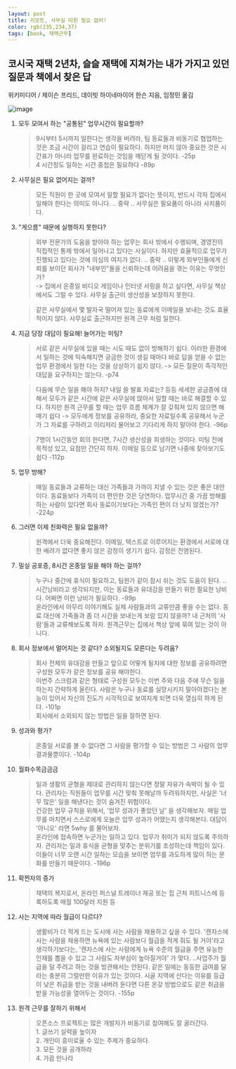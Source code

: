 ```yaml
---
layout: post
title: 리모트, 사무실 따윈 필요 없어!
color: rgb(235,234,37)
tags: [book, 재택근무]
---
```

## 코시국 재택 2년차, 슬슬 재택에 지쳐가는 내가 가지고 있던 질문과 책에서 찾은 답

위키미디어 / 제이슨 프리드, 데이빗 하이네마이어 한슨 지음, 임정민 옮김

![image](https://user-images.githubusercontent.com/360685/146336565-85ac57b8-d679-409e-ba87-60dcbcde9909.png)


1. 모두 모여서 하는 "공통된" 업무시간이 필요할까?   
    > 9시부터 5시까지 일한다는 생각을 버려라, 팀 동료들과 비동기로 협업하는 것은 조금 시간이 걸리고 연습이 필요하다. 하지만 머지 않아 중요한 것은 시간표가 아니라 업무를 완료하는 것임을 깨닫게 될 것이다. -25p  
    > 4 시간정도 일하는 시간 중첩은 필요하다 -89p

2. 사무실은 필요 없어지는 걸까?  
    > 모든 직원이 한 곳에 모여서 일할 필요가 없다는 뜻이지, 반드시 각자 집에서 일해야 한다는 의미도 아니다. .. 중략 .. 사무실은 필요품이 아니라 사치품이다. 

3. "게으름" 때문에 실행하지 못한다?  
    > 외부 전문가의 도움을 받아야 하는 업무는 회사 밖에서 수행되며, 경영진의 직접적인 통제 밖에서 일어나고 있다는 사실이다. 하지만 효율적으로 업무가 진행되고 있다는 것에 의심의 여지가 없다. .. 중략 .. 이렇게 외부인들에게 신뢰를 보이던 회사가 "내부인"들을 신뢰하는데 어려움을 겪는 이유는 무엇인가?  
    -> 집에서 온종일 비디오 게임이나 인터넷 서핑을 하고 싶다면, 사무실 책상에서도 그럴 수 있다. 사무실 출근이 생산성을 보장하지 못한다.  

    > 같은 사무실에서 몇 발자국 떨어져 있는 동료에게 이메일을 보내는 것도 효율적이지 않다. 사무실로 출근하지만 원격 근무 처럼 일한다. 
  
4. 지금 당장 대답이 필요해! 늘어가는 미팅?
    > 서로 같은 사무실에 있을 때는 시도 때도 없이 방해하기 쉽다. 이러한 환경에서 일하는 것에 익숙해지면 궁금한 것이 생길 때마다 바로 답을 얻을 수 없는 업무 환경에서 일한 다는 것을 상상하기 쉽지 않다. -> 모든 질문이 즉각적인 대답을 요구하지는 않는다. -p74

    > 다음에 무슨 일을 해야 하지? 내일 쓸 발표 자료는? 등등 세세한 궁금증에 대해서 모두가 같은 시간에 같은 사무실에 앉아서 일할 때는 바로 해결할 수 있다. 하지만 원격 근무를 할 때는 업무 흐름 체계가 잘 갖춰져 있지 않으면 해매기 쉽다 -> 모두에게 정보를 공유하라, 중요한 자료일수록 공유해서 누군가 그 자료를 구하려고 이리저리 물어보고 기다리게 하지 말아야 한다. -96p

    > 7명이 1시간동안 회의 한다면, 7시간 생산성을 희생하는 것이다. 미팅 전에 목적성 있고, 요점만 간단히 하자. 이메일 등으로 남기면 나중에 찾아보기도 쉽다 -112p

5. 업무 방해?
    > 매일 동료들과 교류하는 대신 가족들과 가까이 지낼 수 있는 것은 좋은 대안이다. 동료들보다 가족이 더 편안한 것은 당연하다. 업무시간 중 가끔 방해를 하는 사람이 있다면 회사 동료이기보다는 가족인 편이 더 낫지 않겠는가? -224p

6. 그러면 이제 친화력은 필요 없을까? 
    > 원격에서 더욱 중요해진다. 이메일, 텍스트로 이루어지는 환경에서 서로에 대한 배려가 없다면 좋지 않은 감정이 생기기 쉽다. 감정은 전염된다. 

7. 밀실 공포증, 8시간 온종일 일을 해야 하는 걸까? 
    > 누구나 중간에 휴식이 필요하고, 팀원가 같이 잠시 쉬는 것도 도움이 된다. .. 시간낭비라고 생각되지만, 이는 동료들과 유대감을 만들기 위한 필요한 낭비다. 어쩌면 이런 낭비가 필요하다. -99p  
    > 온라인에서 아무리 이야기해도 실제 사람들과의 교류만큼 좋을 수는 없다. 동료 대신에 가족들과 좀 더 시간을 보내는게 보람 있지 않을까? 내 근처의 '사람'들과 교류해보도록 하자. 원격근무는 집에서 책상 앞에 묶여 있는 것이 아니다.   

8. 회사 정보에서 멀어지는 것 같다? 소외될지도 모른다는 두려움?
    > 회사 전체의 유대감을 만들고 앞으로 어떻게 될지에 대한 정보를 공유하려면 구성원 모두가 같은 정보를 공유 해야한다.   
    > 이번주 스크럼과 같은 형태로 구성원 모두는 이번 주와 다음 주에 무슨 일을 하는지 간략하게 올린다. 사람은 누구나 동료를 실망시키지 말아야겠다는 본능이 있어서 자신의 진도가 시각적으로 보여지게 되면 더욱 열심히 하게 된다. -101p  
    > 회사에서 소외되지 않는 방법은 일을 잘하면 된다. 

9. 성과와 평가?
    > 온종일 서로를 볼 수 없다면 그 사람을 평가할 수 있는 방법은 그 사람의 업무 결과물뿐이다. -104p

10. 월화수목금금금
    > 일과 생활의 균형을 제대로 관리하지 않는다면 정말 자유가 속박이 될 수 있다. 관리자는 직원들이 업무를 시간 맞춰 못해날까 두려워하지만, 사실은 '너무 많은' 일을 해낸다는 것이 숨겨진 위험이다.  
    건강한 업무 규칙을 위해서, '업무 성과가 좋았던 날' 을 생각해보자. 매일 업무를 마치면서 스스로에게 오늘은 업무 성과가 어땠는지 생각해본다. 대답이 '아니오' 라면 5why 를 물어보자.   
    온라인에 접속하면 누군가는 일하고 있다. 업무가 취미가 되지 않도록 주의하자. 관리자는 일과 휴식을 균형을 맞추는 분위기를 조성하는데 책임이 있다. 이들이 너무 오랜 시간 일하는 모습을 보이면 업무를 과도하게 많이 하는 문화를 만들기 때문이다. -196p

11. 확찐자의 증가
    > 재택의 복지로서, 온라인 퍼스널 트레이너 제공 또는 집 근처 피트니스에 등록하도록 매월 100달러 지원 등

12. 사는 지역에 따라 월급이 다르다? 
    > 생활비가 더 적게 드는 도시에 사는 사람을 채용하고 싶을 수 있다. '캔자스에 사는 사람을 채용하면 뉴욕에 있는 사람보다 월급을 적게 줘도 될 거야'라고 생각하기보다는, '캔자스에 사는 사람에게 뉴욕 수준의 월급을 주면 유능한 인재를 뽑을 수 있고 그 사람도 자부심이 높아질거야' 가 맞다. 
    ..사업주가 월급을 덜 주려고 하는 것을 방관해서는 안된다. 같은 일에는 동등한 급여를 달라는 충분히 그럴만한 이유가 있는 것이다. 시골 지역에 산다는 이유를 등급이 낮은 취급을 받는 것을 내버려 둔다면 다른 온갖 방법으로도 같은 취급을 받을 가능성을 열어두는 것이다. -155p  

13. 원격 근무를 잘하기 위해서  
    > 오픈소스 프로젝트는 많은 개발자가 비동기로 참여해도 잘 굴러간다.   
        1. 글쓰기 실력을 높이자    
        2. 개인이 흥미로울 수 있는 주제가 중요하다.   
        3. 모든 것을 공개하라  
        4. 가끔 만나라  

    